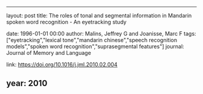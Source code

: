 ---
layout: post
title: The roles of tonal and segmental information in Mandarin spoken word recognition - An eyetracking study

date: 1996-01-01 00:00
author: Malins, Jeffrey G and Joanisse, Marc F
tags: ["eyetracking","lexical tone","mandarin chinese","speech recognition models","spoken word recognition","suprasegmental features"]
journal: Journal of Memory and Language

link: https://doi.org/10.1016/j.jml.2010.02.004

year: 2010
-----